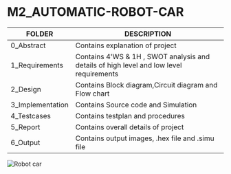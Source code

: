 # M2_AUTOMATIC-ROBOT-CAR
|  FOLDER  | DESCRIPTION|
|----------|-----------|
|0_Abstract|Contains explanation of project|
|1_Requirements|Contains 4'WS & 1H , SWOT analysis and details of high level and low level requirements|
|2_Design|Contains Block diagram,Circuit diagram and Flow chart|
|3_Implementation|Contains Source code and  Simulation|
|4_Testcases|Contains testplan and procedures|
|5_Report|Contains overall details of project|
|6_Output   |Contains output images, .hex file and .simu file|


![Robot car](https://user-images.githubusercontent.com/101463471/164886304-0fb3b739-4d8a-4dac-b044-50c7e1f87f48.jpg)



